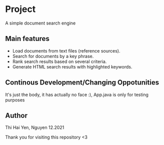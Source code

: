 # Project
A simple document search engine 

## Main features
 - Load documents from text files (reference sources).
 - Search for documents by a key phrase.
 - Rank search results based on several criteria.
 - Generate HTML search results with highlighted keywords.

## Continous Development/Changing Oppotunities
It's just the body, it has actually no face :), App.java is only for testing purposes

## Author
Thi Hai Yen, Nguyen
12.2021

Thank you for visiting this repository <3


